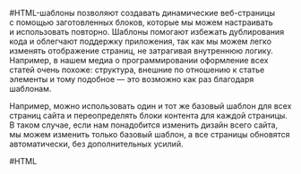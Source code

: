 #HTML-шаблоны позволяют создавать динамические веб-страницы с помощью заготовленных блоков, которые мы можем настраивать и использовать повторно. Шаблоны помогают избежать дублирования кода и облегчают поддержку приложения, так как мы можем легко изменять отображение страниц, не затрагивая внутреннюю логику. Например, в нашем медиа о программировании оформление всех статей очень похоже: структура, внешние по отношению к статье элементы и тому подобное — это возможно как раз благодаря шаблонам.

Например, можно использовать один и тот же базовый шаблон для всех страниц сайта и переопределять блоки контента для каждой страницы. В таком случае, если нам понадобится изменить дизайн всего сайта, мы можем изменить только базовый шаблон, а все страницы обновятся автоматически, без дополнительных усилий.



#HTML 
